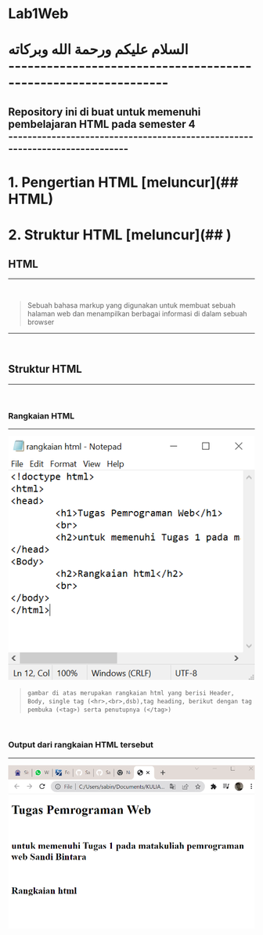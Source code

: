 # Lab1Web

<h1>السلام عليكم ورحمة الله وبركاته
<br>
---------------------------------------------------------------
<h2> Repository ini di buat untuk memenuhi pembelajaran HTML pada semester 4
<br>
----------------------------------------------------------------------------
<br>
<h1>1. Pengertian HTML	[meluncur](## HTML)<br>
<h1>2. Struktur HTML	[meluncur](## )
<br>

## HTML
---
<br>

> Sebuah bahasa markup yang digunakan untuk membuat
sebuah halaman web dan menampilkan berbagai informasi di
dalam sebuah browser
<hr>
<br>

## Struktur HTML
---
<br>

### Rangkaian HTML
---
![rangkaian.PNG](foto/rangkaian.PNG)
<br>
> ```gambar di atas merupakan rangkaian html yang berisi Header, Body, single tag (<hr>,<br>,dsb),tag heading, berikut dengan tag pembuka (<tag>) serta penutupnya (</tag>)```
<br>

### Output dari rangkaian HTML tersebut
---
![rangkaian_output.PNG](foto/rangkaian_output.PNG)
<br>
<br>




